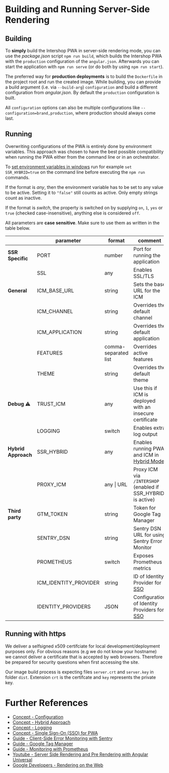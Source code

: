 <!--
kb_guide
kb_pwa
kb_everyone
kb_sync_latest_only
-->

# Building and Running Server-Side Rendering

## Building

To **simply** build the Intershop PWA in server-side rendering mode, you can use the _package.json_ script `npm run build`, which builds the Intershop PWA with the `production` configuration of the `angular.json`.
Afterwards you can start the application with `npm run serve` (or do both by using `npm run start`).

The preferred way for **production deployments** is to build the `Dockerfile` in the project root and run the created image.
While building, you can provide a build argument (i.e. via `--build-arg`) `configuration` and build a different configuration from _angular.json_.
By default the `production` configuration is built.

All `configuration` options can also be multiple configurations like `--configuration=brand,production`, where production should always come last.

## Running

Overwriting configurations of the PWA is entirely done by environment variables.
This approach was chosen to have the best possible compatibility when running the PWA either from the command line or in an orchestrator.

To [set environment variables in windows](https://docs.microsoft.com/en-us/windows-server/administration/windows-commands/set_1) run for example `set SSR_HYBRID=true` on the command line before executing the `npm run` commands.

If the format is _any_, then the environment variable has to be set to any value to be active.
Setting it to `"false"` still counts as active.
Only empty strings count as inactive.

If the format is _switch_, the property is switched on by supplying `on`, `1`, `yes` or `true` (checked case-insensitive), anything else is considered `off`.

All parameters are **case sensitive**.
Make sure to use them as written in the table below.

|                     | parameter             | format               | comment                                                      |
| ------------------- | --------------------- | -------------------- | ------------------------------------------------------------ |
| **SSR Specific**    | PORT                  | number               | Port for running the application                             |
|                     | SSL                   | any                  | Enables SSL/TLS                                              |
| **General**         | ICM_BASE_URL          | string               | Sets the base URL for the ICM                                |
|                     | ICM_CHANNEL           | string               | Overrides the default channel                                |
|                     | ICM_APPLICATION       | string               | Overrides the default application                            |
|                     | FEATURES              | comma-separated list | Overrides active features                                    |
|                     | THEME                 | string               | Overrides the default theme                                  |
| **Debug** :warning: | TRUST_ICM             | any                  | Use this if ICM is deployed with an insecure certificate     |
|                     | LOGGING               | switch               | Enables extra log output                                     |
| **Hybrid Approach** | SSR_HYBRID            | any                  | Enables running PWA and ICM in [Hybrid Mode][concept-hybrid] |
|                     | PROXY_ICM             | any \| URL           | Proxy ICM via `/INTERSHOP` (enabled if SSR_HYBRID is active) |
| **Third party**     | GTM_TOKEN             | string               | Token for Google Tag Manager                                 |
|                     | SENTRY_DSN            | string               | Sentry DSN URL for using Sentry Error Monitor                |
|                     | PROMETHEUS            | switch               | Exposes Prometheus metrics                                   |
|                     | ICM_IDENTITY_PROVIDER | string               | ID of Identity Provider for [SSO][concept-sso]               |
|                     | IDENTITY_PROVIDERS    | JSON                 | Configuration of Identity Providers for [SSO][concept-sso]   |

## Running with https

We deliver a selfsigned x509 certifciate for local development/deployment purposes only.
For obvious reasons (e.g we do not know your hostname) we cannot deliver a certificate that is accepted by web browsers.
Therefore be prepared for security questions when first accessing the site.

Our image build process is expecting files `server.crt` and `server.key` in folder `dist`.
Extension `crt` is the certifcate and `key` represents the private key.

# Further References

- [Concept - Configuration](../concepts/configuration.md)
- [Concept - Hybrid Approach][concept-hybrid]
- [Concept - Logging](../concepts/logging.md)
- [Concept - Single Sign-On (SSO) for PWA][concept-sso]
- [Guide - Client-Side Error Monitoring with Sentry](./sentry-error-monitoring.md)
- [Guide - Google Tag Manager](./google-tag-manager.md)
- [Guide - Monitoring with Prometheus](./prometheus-monitoring.md)
- [Youtube - Server Side Rendering and Pre Rendering with Angular Universal](https://youtu.be/-VDOAjzLcvQ)
- [Google Developers - Rendering on the Web](https://developers.google.com/web/updates/2019/02/rendering-on-the-web)

[concept-sso]: ../concepts/sso.md
[concept-hybrid]: ../concepts/hybrid-approach.md
